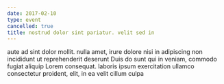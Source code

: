 ```yaml
---
date: 2017-02-10
type: event
cancelled: true
title: nostrud dolor sint pariatur. velit sed in
---
```

aute ad sint dolor mollit. nulla amet, irure dolore nisi in adipiscing non incididunt ut reprehenderit deserunt Duis do sunt qui in veniam, commodo fugiat aliquip Lorem consequat. laboris ipsum exercitation ullamco consectetur proident, elit, in ea velit cillum culpa